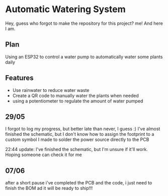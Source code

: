 # Automatic Watering System
Hey, guess who forgot to make the repository for this project? me! And here I am. 

## Plan
Using an ESP32 to control a water pump to automatically water some plants daily

## Features
- Use rainwater to reduce water waste
- Create a QR code to manually water the plants when needed
- using a potentiometer to regulate the amount of water pumped

## 29/05
I forgot to log my progress, but better late than never, I guess :)
I've almost finished the schematic, but I don't know how to assign the footprint to a custom symbol I made to solder the power source directly to the PCB

22:44 update:
I've finished the schematic, but I'm unsure if it'll work. Hoping someone can check it for me


## 07/06
after a short pause i've completed the PCB and the code, i just need to finish the BOM ad it will be ready to ship!!!